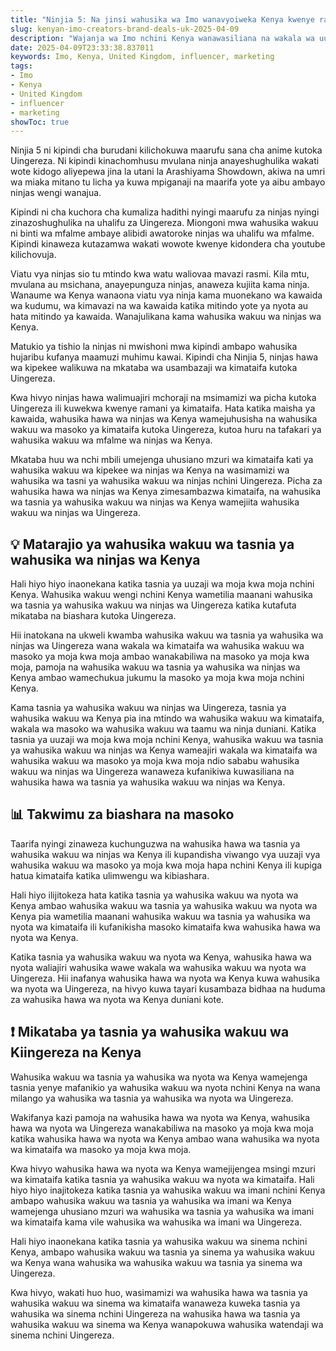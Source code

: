 ```yaml
---
title: "Ninjia 5: Na jinsi wahusika wa Imo wanavyoiweka Kenya kwenye ramani ya uuzaji duniani"
slug: kenyan-imo-creators-brand-deals-uk-2025-04-09
description: "Wajanja wa Imo nchini Kenya wanawasiliana na wakala wa uuzaji wa moja kwa moja nchini Uingereza kutafuta mikataba na biashara."
date: 2025-04-09T23:33:38.837011
keywords: Imo, Kenya, United Kingdom, influencer, marketing
tags:
- Imo
- Kenya
- United Kingdom
- influencer
- marketing
showToc: true
---
```


Ninjia 5 ni kipindi cha burudani kilichokuwa maarufu sana cha anime kutoka Uingereza. Ni kipindi kinachomhusu mvulana ninja anayeshughulika wakati wote kidogo aliyepewa jina la utani la Arashiyama Showdown, akiwa na umri wa miaka mitano tu licha ya kuwa mpiganaji na maarifa yote ya aibu ambayo ninjas wengi wanajua.

Kipindi ni cha kuchora cha kumaliza hadithi nyingi maarufu za ninjas nyingi zinazoshughulika na uhalifu za Uingereza. Miongoni mwa wahusika wakuu ni binti wa mfalme ambaye alibidi awatoroke ninjas wa uhalifu wa mfalme. Kipindi kinaweza kutazamwa wakati wowote kwenye kidondera cha youtube kilichovuja.

Viatu vya ninjas sio tu mtindo kwa watu waliovaa mavazi rasmi. Kila mtu, mvulana au msichana, anayepunguza ninjas, anaweza kujiita kama ninja. Wanaume wa Kenya wanaona viatu vya ninja kama muonekano wa kawaida wa kudumu, wa kimavazi na wa kawaida katika mitindo yote ya nyota au hata mitindo ya kawaida. Wanajulikana kama wahusika wakuu wa ninjas wa Kenya.

Matukio ya tishio la ninjas ni mwishoni mwa kipindi ambapo wahusika hujaribu kufanya maamuzi muhimu kawai. Kipindi cha Ninjia 5, ninjas hawa wa kipekee walikuwa na mkataba wa usambazaji wa kimataifa kutoka Uingereza.

Kwa hivyo ninjas hawa walimuajiri mchoraji na msimamizi wa picha kutoka Uingereza ili kuwekwa kwenye ramani ya kimataifa. Hata katika maisha ya kawaida, wahusika hawa wa ninjas wa Kenya wamejuhusisha na wahusika wakuu wa masoko ya kimataifa kutoka Uingereza, kutoa huru na tafakari ya wahusika wakuu wa mfalme wa ninjas wa Kenya.

Mkataba huu wa nchi mbili umejenga uhusiano mzuri wa kimataifa kati ya wahusika wakuu wa kipekee wa ninjas wa Kenya na wasimamizi wa wahusika wa tasni ya wahusika wakuu wa ninjas nchini Uingereza. Picha za wahusika hawa wa ninjas wa Kenya zimesambazwa kimataifa, na wahusika wa tasnia ya wahusika wakuu wa ninjas wa Kenya wamejiita wahusika wakuu wa ninjas wa Uingereza.

## 💡 Matarajio ya wahusika wakuu wa tasnia ya wahusika wa ninjas wa Kenya

Hali hiyo hiyo inaonekana katika tasnia ya uuzaji wa moja kwa moja nchini Kenya. Wahusika wakuu wengi nchini Kenya wametilia maanani wahusika wa tasnia ya wahusika wakuu wa ninjas wa Uingereza katika kutafuta mikataba na biashara kutoka Uingereza.

Hii inatokana na ukweli kwamba wahusika wakuu wa tasnia ya wahusika wa ninjas wa Uingereza wana wakala wa kimataifa wa wahusika wakuu wa masoko ya moja kwa moja ambao wanakabiliwa na masoko ya moja kwa moja, pamoja na wahusika wakuu wa tasnia ya wahusika wa ninjas wa Kenya ambao wamechukua jukumu la masoko ya moja kwa moja nchini Kenya.

Kama tasnia ya wahusika wakuu wa ninjas wa Uingereza, tasnia ya wahusika wakuu wa Kenya pia ina mtindo wa wahusika wakuu wa kimataifa, wakala wa masoko wa wahusika wakuu wa taamu wa ninja duniani. Katika tasnia ya uuzaji wa moja kwa moja nchini Kenya, wahusika wakuu wa tasnia ya wahusika wakuu wa ninjas wa Kenya wameajiri wakala wa kimataifa wa wahusika wakuu wa masoko ya moja kwa moja ndio sababu wahusika wakuu wa ninjas wa Uingereza wanaweza kufanikiwa kuwasiliana na wahusika hawa wa tasnia ya wahusika wakuu wa ninjas wa Kenya.

## 📊 Takwimu za biashara na masoko

Taarifa nyingi zinaweza kuchunguzwa na wahusika hawa wa tasnia ya wahusika wakuu wa ninjas wa Kenya ili kupandisha viwango vya uuzaji vya wahusika wakuu wa masoko ya moja kwa moja hapa nchini Kenya ili kupiga hatua kimataifa katika ulimwengu wa kibiashara.

Hali hiyo ilijitokeza hata katika tasnia ya wahusika wakuu wa nyota wa Kenya ambao wahusika wakuu wa tasnia ya wahusika wakuu wa nyota wa Kenya pia wametilia maanani wahusika wakuu wa tasnia ya wahusika wa nyota wa kimataifa ili kufanikisha masoko kimataifa kwa wahusika hawa wa nyota wa Kenya.

Katika tasnia ya wahusika wakuu wa nyota wa Kenya, wahusika hawa wa nyota waliajiri wahusika wawe wakala wa wahusika wakuu wa nyota wa Uingereza. Hii inafanya wahusika hawa wa nyota wa Kenya kuwa wahusika wa nyota wa Uingereza, na hivyo kuwa tayari kusambaza bidhaa na huduma za wahusika hawa wa nyota wa Kenya duniani kote.

## ❗ Mikataba ya tasnia ya wahusika wakuu wa Kiingereza na Kenya

Wahusika wakuu wa tasnia ya wahusika wa nyota wa Kenya wamejenga tasnia yenye mafanikio ya wahusika wakuu wa nyota nchini Kenya na wana milango ya wahusika wa tasnia ya wahusika wa nyota wa Uingereza.

Wakifanya kazi pamoja na wahusika hawa wa nyota wa Kenya, wahusika hawa wa nyota wa Uingereza wanakabiliwa na masoko ya moja kwa moja katika wahusika hawa wa nyota wa Kenya ambao wana wahusika wa nyota wa kimataifa wa masoko ya moja kwa moja.

Kwa hivyo wahusika hawa wa nyota wa Kenya wamejijengea msingi mzuri wa kimataifa katika tasnia ya wahusika wakuu wa nyota wa kimataifa. Hali hiyo hiyo inajitokeza katika tasnia ya wahusika wakuu wa imani nchini Kenya ambapo wahusika wakuu wa tasnia ya wahusika wa imani wa Kenya wamejenga uhusiano mzuri wa wahusika wa tasnia ya wahusika wa imani wa kimataifa kama vile wahusika wa wahusika wa imani wa Uingereza.

Hali hiyo inaonekana katika tasnia ya wahusika wakuu wa sinema nchini Kenya, ambapo wahusika wakuu wa tasnia ya sinema ya wahusika wakuu wa Kenya wana wahusika wa wahusika wakuu wa tasnia ya sinema wa Uingereza.

Kwa hivyo, wakati huo huo, wasimamizi wa wahusika hawa wa tasnia ya wahusika wakuu wa sinema wa kimataifa wanaweza kuweka tasnia ya wahusika wa sinema nchini Uingereza na wahusika hawa wa tasnia ya wahusika wakuu wa sinema wa Kenya wanapokuwa wahusika watendaji wa sinema nchini Uingereza.